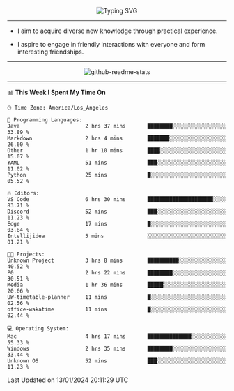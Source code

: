 <p align="center">
  <img src="https://readme-typing-svg.demolab.com?font=Fira+Code&weight=500&size=32&duration=2500&pause=1600&center=true&vCenter=true&random=false&width=1024&height=64&lines=Hi+there+%F0%9F%91%8B;I'm+delighted+you+could+make+it+here+%F0%9F%8E%89;I'm+Harry%2C+a+college+student+still+finding+my+way" alt="Typing SVG" />
</p>


---


- I aim to acquire diverse new knowledge through practical experience.

- I aspire to engage in friendly interactions with everyone and form interesting friendships.


---


<p align="center">
  <img src="https://github-readme-stats.vercel.app/api?username=Harry-Jing&show_icons=true" alt="github-readme-stats"/>
</p>


---

<!--START_SECTION:waka-->
📊 **This Week I Spent My Time On** 

```text
🕑︎ Time Zone: America/Los_Angeles

💬 Programming Languages: 
Java                     2 hrs 37 mins       ████████░░░░░░░░░░░░░░░░░   33.89 % 
Markdown                 2 hrs 4 mins        ███████░░░░░░░░░░░░░░░░░░   26.60 % 
Other                    1 hr 10 mins        ████░░░░░░░░░░░░░░░░░░░░░   15.07 % 
YAML                     51 mins             ███░░░░░░░░░░░░░░░░░░░░░░   11.02 % 
Python                   25 mins             █░░░░░░░░░░░░░░░░░░░░░░░░   05.52 % 

🔥 Editors: 
VS Code                  6 hrs 30 mins       █████████████████████░░░░   83.71 % 
Discord                  52 mins             ███░░░░░░░░░░░░░░░░░░░░░░   11.23 % 
Edge                     17 mins             █░░░░░░░░░░░░░░░░░░░░░░░░   03.84 % 
Intellijidea             5 mins              ░░░░░░░░░░░░░░░░░░░░░░░░░   01.21 % 

🐱‍💻 Projects: 
Unknown Project          3 hrs 8 mins        ██████████░░░░░░░░░░░░░░░   40.52 % 
P0                       2 hrs 22 mins       ████████░░░░░░░░░░░░░░░░░   30.51 % 
Media                    1 hr 36 mins        █████░░░░░░░░░░░░░░░░░░░░   20.66 % 
UW-timetable-planner     11 mins             █░░░░░░░░░░░░░░░░░░░░░░░░   02.56 % 
office-wakatime          11 mins             █░░░░░░░░░░░░░░░░░░░░░░░░   02.44 % 

💻 Operating System: 
Mac                      4 hrs 17 mins       ██████████████░░░░░░░░░░░   55.33 % 
Windows                  2 hrs 35 mins       ████████░░░░░░░░░░░░░░░░░   33.44 % 
Unknown OS               52 mins             ███░░░░░░░░░░░░░░░░░░░░░░   11.23 % 
```


 Last Updated on 13/01/2024 20:11:29 UTC
<!--END_SECTION:waka-->
